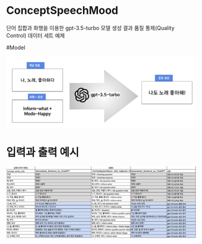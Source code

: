 # ConceptSpeechMood
단어 집합과 화행을 이용한 gpt-3.5-turbo  모델 생성 결과 품질 통제(Quality Control) 데이터 세트 예제


#Model

![quick_peek](model.png)


# 입력과 출력 예시

![quick_peek](cocept_speech.png)
